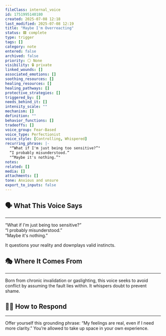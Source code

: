 ```yaml
---
fileClass: internal_voice
id: 1751995140180
created: 2025-07-08 12:18
last_modified: 2025-07-08 12:19
title: "Maybe I'm Overreacting"
status: 🟩 complete
type: trigger
tags: []
category: note
entered: false
archived: false
priority: ⚪ None
visibility: 🔒 private
linked_wounds: []
associated_emotions: []
soothing_resources: []
healing_resources: []
healing_pathways: []
protective_strategies: []
triggered_by: []
needs_behind_it: []
intensity_scale: ""
mechanism: []
definition: ""
behavior_functions: []
tradeoffs: []
voice_group: Fear-Based
voice_type: Perfectionist
voice_style: [Controlling, Whispered]
recurring_phrase: |-
  "“What if I'm just being too sensitive?”"
  “I probably misunderstood.”
  "“Maybe it's nothing.”"
notes: 
related: []
media: []
attachments: []
tone: Anxious and unsure
export_to_inputs: false
---
```


## 🗣️ What This Voice Says
---
“What if I'm just being too sensitive?”  
“I probably misunderstood.”  
“Maybe it's nothing.”

It questions your reality and downplays valid instincts.

## 🎭 Where It Comes From
---
Born from chronic invalidation or gaslighting, this voice seeks to avoid conflict by assuming the fault lies within. It whispers doubt to prevent shame.

## 🧘‍♂️ How to Respond
---
Offer yourself this grounding phrase: “My feelings are real, even if I need more clarity.” You’re allowed to take up space in your own experience.

